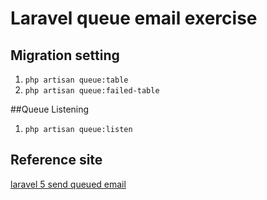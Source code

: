 # Laravel queue email exercise

## Migration setting

  1. `php artisan queue:table`
  2. `php artisan queue:failed-table`

##Queue Listening
  1. `php artisan queue:listen`

## Reference site
  [laravel 5 send queued email](https://www.youtube.com/watch?v=FiQn87SA7to)
